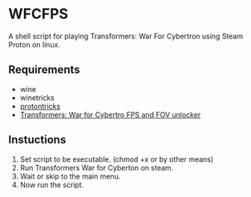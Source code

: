 # WFCFPS
A shell script for playing Transformers: War For Cybertron using Steam Proton on linux.


## Requirements
* wine
* winetricks
* [protontricks](https://github.com/Matoking/protontricks)
* [Transformers: War for Cybertro FPS and FOV unlocker](https://www.wsgf.org/phpBB3/download/file.php?id=2268)


## Instuctions
1. Set script to be executable. (chmod +x or by other means)
2. Run Transformers War for Cyberton on steam.
3. Wait or skip to the main menu.
4. Now run the script.
